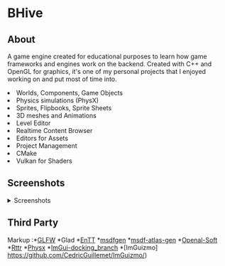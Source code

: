 # BHive

## About
A game engine created for educational purposes to learn how game frameworks and engines work on the backend. Created with C++ and OpenGL for graphics, it's one of my personal projects that I enjoyed working on and put most of time into.

<li>Worlds, Components, Game Objects</li>
<li>Physics simulations (PhysX)</li>
<li>Sprites, Flipbooks, Sprite Sheets</li>
<li>3D meshes and Animations</li>
<li>Level Editor</li>
<li>Realtime Content Browser</li>
<li>Editors for Assets</li>
<li>Project Management</li>
<li>CMake</li>
<li>Vulkan for Shaders</li>

## Screenshots
<details>
<summary>Screenshots</summary>

![level_editor](https://github.com/R3sid3ntD1023/BHive/blob/main/images/level_editor.png?raw=true)
![project_window](https://github.com/R3sid3ntD1023/BHive/blob/main/images/project_selector.png?raw=true)
![asset_window](https://github.com/R3sid3ntD1023/BHive/blob/main/images/AssetWindow.png?raw=true)

### Components
![components](https://github.com/R3sid3ntD1023/BHive/blob/main/images/Components.png?raw=true)
![box_component](https://github.com/R3sid3ntD1023/BHive/blob/main/images/BoxComponent.png?raw=true)
![sphere_component](https://github.com/R3sid3ntD1023/BHive/blob/main/images/SphereComponent.png?raw=true)
![capsule_component](https://github.com/R3sid3ntD1023/BHive/blob/main/images/CapsuleComponent.png?raw=true)
![sprite_component](https://github.com/R3sid3ntD1023/BHive/blob/main/images/SpriteComponent.png?raw=true)
![text_component](https://github.com/R3sid3ntD1023/BHive/blob/main/images/TextComponent.png?raw=true)

### Editors
![flipbook_editor](https://github.com/R3sid3ntD1023/BHive/blob/main/images/FlipbookEditor.png?raw=true)
![sprite_editor](https://github.com/R3sid3ntD1023/BHive/blob/main/images/SpriteEditor.png?raw=true)
![sprite_sheet_editor](https://github.com/R3sid3ntD1023/BHive/blob/main/images/SpriteSheetEditor.png?raw=true)
![input_editor](https://github.com/R3sid3ntD1023/BHive/blob/main/images/InputEditor.png?raw=true)
![texture_editor](https://github.com/R3sid3ntD1023/BHive/blob/main/images/TextureEditor.png?raw=true)

### Example Scene
![example](https://github.com/R3sid3ntD1023/BHive/blob/main/images/TestWorld.png?raw=true)


</details>

## Third Party

Markup :*[GLFW](https://github.com/glfw/glfw)
		*Glad
		*[EnTT](https://github.com/skypjack/entt)
		*[msdfgen](https://github.com/Chlumsky/msdfgen)
		*[msdf-atlas-gen](https://github.com/Chlumsky/msdf-atlas-gen)
		*[Openal-Soft](https://github.com/kcat/openal-soft)
		*[Rttr](https://github.com/rttrorg/rttr)
		*[Physx](https://github.com/NVIDIA-Omniverse/PhysX)
		*[ImGui-docking_branch](https://github.com/ocornut/imgui/)
		*[ImGuizmo] https://github.com/CedricGuillemet/ImGuizmo/)
